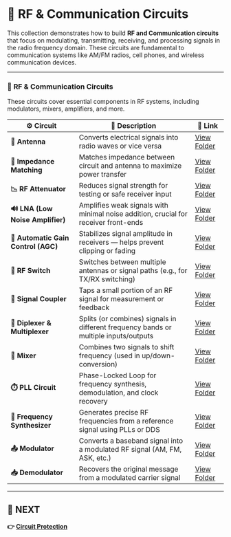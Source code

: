# 📡 RF & Communication Circuits

This collection demonstrates how to build **RF and Communication circuits** that focus on modulating, transmitting, receiving, and processing signals in the radio frequency domain. These circuits are fundamental to communication systems like AM/FM radios, cell phones, and wireless communication devices.

---

### 🔹 **RF & Communication Circuits**  
These circuits cover essential components in RF systems, including modulators, mixers, amplifiers, and more.

| ⚙️ Circuit                         | 📜 Description                                                                  | 🔗 Link                                              |
|------------------------------------|---------------------------------------------------------------------------------|-----------------------------------------------------|
| **📡 Antenna**                     | Converts electrical signals into radio waves or vice versa                      | [View Folder](./Antenna)                            |
| **📡 Impedance Matching**          | Matches impedance between circuit and antenna to maximize power transfer        | [View Folder](./Impedance_Matching)                 |
| **📉 RF Attenuator**               | Reduces signal strength for testing or safe receiver input                      | [View Folder](./RF_Attenuator)                      |
| **🔊 LNA (Low Noise Amplifier)**   | Amplifies weak signals with minimal noise addition, crucial for receiver front-ends | [View Folder](./LNA)                           |
| **🔄 Automatic Gain Control (AGC)**| Stabilizes signal amplitude in receivers — helps prevent clipping or fading     | [View Folder](./AGC)                                |
| **📵 RF Switch**                   | Switches between multiple antennas or signal paths (e.g., for TX/RX switching)  | [View Folder](./RF_Switch)                          |
| **🔀 Signal Coupler**              | Taps a small portion of an RF signal for measurement or feedback                | [View Folder](./Signal_Coupler)                     |
| **🔂 Diplexer & Multiplexer**      | Splits (or combines) signals in different frequency bands or multiple inputs/outputs | [View Folder](./Diplexer)         |
| **🔁 Mixer**                       | Combines two signals to shift frequency (used in up/down-conversion)            | [View Folder](./Mixer)                              |
| **⏱️ PLL Circuit**                 | Phase-Locked Loop for frequency synthesis, demodulation, and clock recovery     | [View Folder](./PLL)                                |
| **🧭 Frequency Synthesizer**       | Generates precise RF frequencies from a reference signal using PLLs or DDS      | [View Folder](./Frequency_Synthesizer)              |
| **📤 Modulator**                   | Converts a baseband signal into a modulated RF signal (AM, FM, ASK, etc.)       | [View Folder](./Modulator)                          |
| **📥 Demodulator**                 | Recovers the original message from a modulated carrier signal                   | [View Folder](./Demodulator)                        |

---

## 🔹 NEXT  
**👉 [Circuit Protection](../../Circuit_Protection)**
